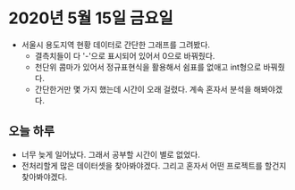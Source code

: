 # 2020년 5월 15일 금요일 
- 서울시 용도지역 현황 데이터로 간단한 그래프를 그려봤다.
  - 결측치들이 다 '-'으로 표시되어 있어서 0으로 바꿔줬다.
  - 천단위 콤마가 있어서 정규표현식을 활용해서 쉼표를 없애고 int형으로 바꿔줬다.
  - 간단한거만 몇 가지 했는데 시간이 오래 걸렸다. 계속 혼자서 분석을 해봐야겠다.
  
## 오늘 하루 
- 너무 늦게 일어났다. 그래서 공부할 시간이 별로 없었다. 
- 전처리할게 많은 데이터셋을 찾아봐야겠다. 그리고 혼자서 어떤 프로젝트를 할건지 찾아봐야겠다. 
